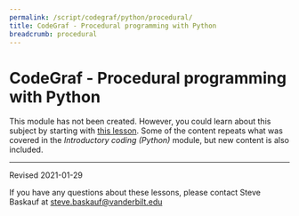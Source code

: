 ```yaml
---
permalink: /script/codegraf/python/procedural/
title: CodeGraf - Procedural programming with Python
breadcrumb: procedural
---
```


# CodeGraf - Procedural programming with Python

This module has not been created. However, you could learn about this subject by starting with [this lesson](../../python/basics/). Some of the content repeats what was covered in the *Introductory coding (Python)* module, but new content is also included.

----

Revised 2021-01-29

If you have any questions about these lessons, please contact Steve Baskauf at [steve.baskauf@vanderbilt.edu](mailto:steve.baskauf@vanderbilt.edu)
